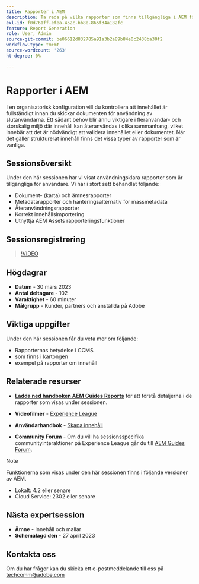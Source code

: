 ```yaml
---
title: Rapporter i AEM
description: Ta reda på vilka rapporter som finns tillgängliga i AEM för att hjälpa användarna att förbättra innehållskvaliteten.
exl-id: f0d761ff-efea-452c-bb8e-865f34a182fc
feature: Report Generation
role: User, Admin
source-git-commit: be06612d832785a91a3b2a89b84e0c2438ba30f2
workflow-type: tm+mt
source-wordcount: '263'
ht-degree: 0%

---
```


# Rapporter i AEM

I en organisatorisk konfiguration vill du kontrollera att innehållet är fullständigt innan du skickar dokumenten för användning av slutanvändarna. Ett sådant behov blir ännu viktigare i fleranvändar- och storskalig miljö där innehåll kan återanvändas i olika sammanhang, vilket innebär att det är nödvändigt att validera innehållet eller dokumentet. När det gäller strukturerat innehåll finns det vissa typer av rapporter som är vanliga.


## Sessionsöversikt

Under den här sessionen har vi visat användningsklara rapporter som är tillgängliga för användare. Vi har i stort sett behandlat följande:
- Dokument- (karta) och ämnesrapporter
- Metadatarapporter och hanteringsalternativ för massmetadata
- Återanvändningsrapporter
- Korrekt innehållsimportering
- Utnyttja AEM Assets rapporteringsfunktioner


## Sessionsregistrering

>[!VIDEO](https://video.tv.adobe.com/v/3417529/guides--reporting-reporting?quality=12&learn=on)


## Högdagrar

- **Datum** - 30 mars 2023
- **Antal deltagare** - 102
- **Varaktighet** - 60 minuter
- **Målgrupp** - Kunder, partners och anställda på Adobe


## Viktiga uppgifter

Under den här sessionen får du veta mer om följande:
- Rapporternas betydelse i CCMS
- som finns i kartongen
- exempel på rapporter om innehåll


## Relaterade resurser

- **[Ladda ned handboken AEM Guides Reports](./assets/aem-guides-expert-session-reports-documentation.pdf)** för att förstå detaljerna i de rapporter som visas under sessionen.

- **Videofilmer** -  [Experience League](https://experienceleague.adobe.com/docs/experience-manager-guides-learn/videos/output-generation/working-with-reports.html?lang=en)

- **Användarhandbok** - [Skapa innehåll](https://help.adobe.com/en_US/xml-documentation-for-adobe-experience-manager/index.html#t=DXML-master-map%2Freports-intro.html)

- **Community Forum** - Om du vill ha sessionsspecifika communityinteraktioner på Experience League går du till  [AEM Guides Forum](https://experienceleaguecommunities.adobe.com/t5/experience-manager-guides/bd-p/xml-documentation-discussions).

>[!NOTE]
>
> Funktionerna som visas under den här sessionen finns i följande versioner av AEM.
> - Lokalt: 4.2 eller senare
> - Cloud Service: 2302 eller senare


## Nästa expertsession

- **Ämne** - Innehåll och mallar
- **Schemalagd den** - 27 april 2023


## Kontakta oss

Om du har frågor kan du skicka ett e-postmeddelande till oss på <techcomm@adobe.com>
